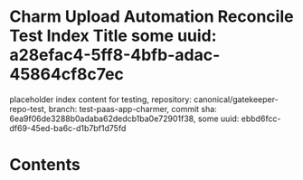 # Charm Upload Automation Reconcile Test Index Title some uuid: a28efac4-5ff8-4bfb-adac-45864cf8c7ec
 placeholder index content for testing,  repository: canonical/gatekeeper-repo-test,  branch: test-paas-app-charmer,  commit sha: 6ea9f06de3288b0adaba62dedcb1ba0e72901f38,  some uuid: ebbd6fcc-df69-45ed-ba6c-d1b7bf1d75fd

# Contents

